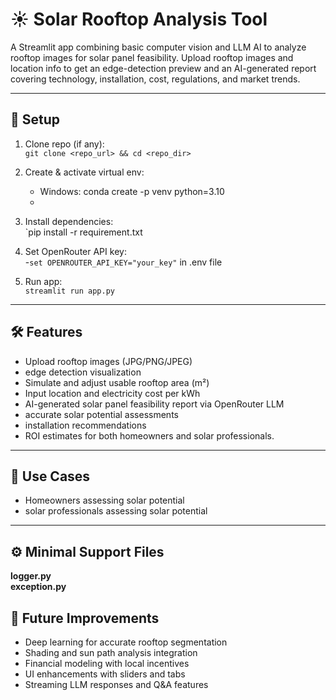 # ☀️ Solar Rooftop Analysis Tool

A Streamlit app combining basic computer vision and LLM AI to analyze rooftop images for solar panel feasibility. Upload rooftop images and location info to get an edge-detection preview and an AI-generated report covering technology, installation, cost, regulations, and market trends.

---

## 🚀 Setup

1. Clone repo (if any):  
   `git clone <repo_url> && cd <repo_dir>`

2. Create & activate virtual env:  
   - Windows: conda create -p venv python=3.10 
   -

3. Install dependencies:  
   `pip install -r requirement.txt

4. Set OpenRouter API key:  
   -`set OPENROUTER_API_KEY="your_key"`  in .env file
   

5. Run app:  
   `streamlit run app.py`

---

## 🛠 Features

- Upload rooftop images (JPG/PNG/JPEG)  
- edge detection visualization  
- Simulate and adjust usable rooftop area (m²)  
- Input location and electricity cost per kWh  
- AI-generated solar panel feasibility report via OpenRouter LLM
- accurate solar potential assessments 
- installation recommendations
- ROI estimates for both homeowners and solar professionals.

---

## 🔮 Use Cases

- Homeowners assessing solar potential 
- solar professionals assessing solar potential  


---

## ⚙️ Minimal Support Files

**logger.py**  
**exception.py**


## 🚀 Future Improvements

- Deep learning for accurate rooftop segmentation
- Shading and sun path analysis integration
- Financial modeling with local incentives
- UI enhancements with sliders and tabs
- Streaming LLM responses and Q&A features





